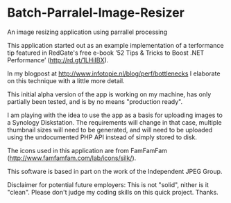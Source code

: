 # Batch-Parralel-Image-Resizer
An image resizing application using parrallel processing

This application started out as an example implementation of a terformance tip featured in RedGate's free e-book ’52 Tips & Tricks to Boost .NET Performance’ (http://rd.gt/1LHiIBX).

In my blogpost at http://www.infotopie.nl/blog/perf/bottlenecks I elaborate on this technique with a little more detail.

This initial alpha version of the app is working on my machine, has only partially been tested, and is by no means "production ready".

I am playing with the idea to use the app as a basis for uploading images to a Synology Diskstation. The requirements will change in that case, multiple thumbnail sizes will need to be generated, and will need to be uploaded using the undocumented PHP API instead of simply stored to disk.

The icons used in this application are from FamFamFam (http://www.famfamfam.com/lab/icons/silk/).

This software is based in part on the work of the Independent JPEG Group.

Disclaimer for potential future employers: This is not "solid", nither is it "clean". Please don't judge my coding skills on this quick project. Thanks.
